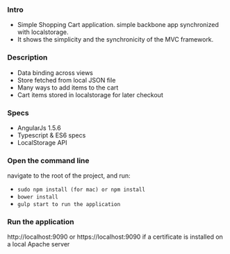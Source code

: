 ### Intro
  * Simple Shopping Cart application. simple backbone app synchronized with localstorage.  
  * It shows the simplicity and the synchronicity of the MVC framework.

### Description
  * Data binding across views
  * Store fetched from local JSON file
  * Many ways to add items to the cart
  * Cart items stored in localstorage for later checkout

### Specs
  * AngularJs 1.5.6
  * Typescript & ES6 specs
  * LocalStorage API

### Open the command line
  navigate to the root of the project, and run:
  * ```sudo npm install (for mac) or npm install```
  * ```bower install```
  * ```gulp start to run the application```
  
### Run the application 
  http://localhost:9090 or https://localhost:9090 if a certificate is installed on a local Apache server